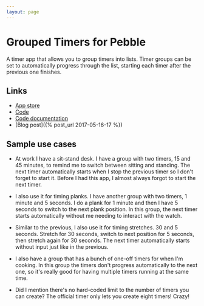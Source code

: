 ```yaml
---
layout: page
---
```


Grouped Timers for Pebble
=========================

A timer app that allows you to group timers into lists. Timer groups can be set
to automatically progress through the list, starting each timer after the
previous one finishes.

## Links
- [App store](https://apps.getpebble.com/en_US/application/58f985730dfc329fda001649)
- [Code](https://gitlab.com/spencewenski/pebble_grouped_timers)
- [Code documentation](https://spencewenski.gitlab.io/pebble_grouped_timers)
- [Blog post]({% post_url 2017-05-16-17 %})

## Sample use cases
- At work I have a sit-stand desk. I have a group with two timers, 15 and 45
minutes, to remind me to switch between sitting and standing. The next timer
automatically starts when I stop the previous timer so I don't forget to start
it. Before I had this app, I almost always forgot to start the next timer.

- I also use it for timing planks. I have another group with two timers, 1
minute and 5 seconds. I do a plank for 1 minute and then I have 5 seconds to
switch to the next plank position. In this group, the next timer starts
automatically without me needing to interact with the watch.

- Similar to the previous, I also use it for timing stretches. 30 and 5 seconds.
Stretch for 30 seconds, switch to next position for 5 seconds, then stretch
again for 30 seconds. The next timer automatically starts without input just
like in the previous.

- I also have a group that has a bunch of one-off timers for when I'm cooking.
In this group the timers don't progress automatically to the next one, so it's
really good for having multiple timers running at the same time.

- Did I mention there's no hard-coded limit to the number of timers you can
create? The official timer only lets you create eight timers! Crazy!
